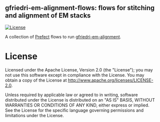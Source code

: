gfriedri-em-alignment-flows: flows for stitching and alignment of  EM stacks
-----------------------------------------------------
[![License](https://img.shields.io/badge/License-Apache%202.0-blue.svg)](https://opensource.org/licenses/Apache-2.0)

A collection of [Prefect](https://docs.prefect.io/) flows to run [gfriedri-em-alignment](https://github.com/fmi-basel/gfriedri-em-alignment/).

# License

Licensed under the Apache License, Version 2.0 (the "License"); you may not use
this software except in compliance with the License. You may obtain a copy of
the License at http://www.apache.org/licenses/LICENSE-2.0.

Unless required by applicable law or agreed to in writing, software distributed
under the License is distributed on an "AS IS" BASIS, WITHOUT WARRANTIES OR
CONDITIONS OF ANY KIND, either express or implied. See the License for the
specific language governing permissions and limitations under the License.
